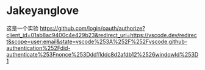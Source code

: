 # Jakeyanglove
这是一个实验
https://github.com/login/oauth/authorize?client_id=01ab8ac9400c4e429b23&redirect_uri=https://vscode.dev/redirect&scope=user:email&state=vscode%253A%252F%252Fvscode.github-authentication%252Fdid-authenticate%253Fnonce%253Ddd11ddc8d2afdb12%2526windowId%253D1
